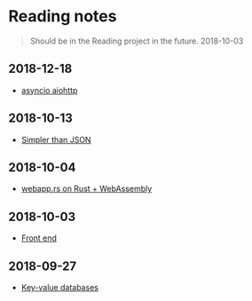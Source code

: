 # Reading notes

> Should be in the Reading project in the future.
> 2018-10-03

## 2018-12-18

* [asyncio aiohttp](2018-12-18/asyncio-aiohttp.md)

## 2018-10-13

* [Simpler than JSON](2018-10-13/simpler-than-json.md)

## 2018-10-04

* [webapp.rs on Rust + WebAssembly](2018-10-04/webapp.rs.md)

## 2018-10-03

* [Front end](2018-10-03/front-end.md)

## 2018-09-27

* [Key-value databases](2018-09-27/key-value_databases.md)
